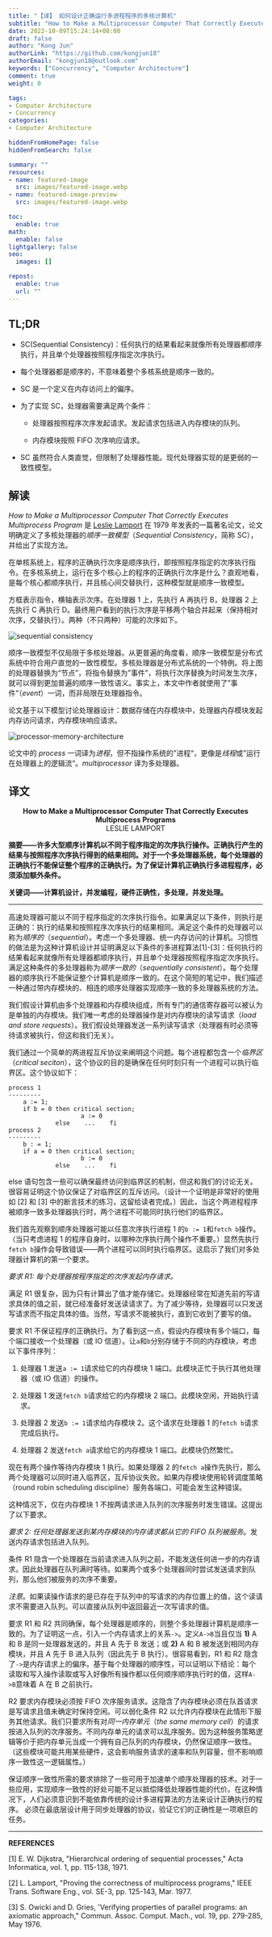 ```yaml
---
title: "【译】 如何设计正确运行多进程程序的多核计算机"
subtitle: "How to Make a Multiprocessor Computer That Correctly Executes Multiprocess Programs"
date: 2022-10-09T15:24:14+08:00
draft: false
author: "Kong Jun"
authorLink: "https://github.com/kongjun18"
authorEmail: "kongjun18@outlook.com"
keywords: ["Concurrency", "Computer Architecture"]
comment: true
weight: 0

tags:
- Computer Architecture
- Concurrency
categories:
- Computer Architecture

hiddenFromHomePage: false
hiddenFromSearch: false

summary: ""
resources:
- name: featured-image
  src: images/featured-image.webp
- name: featured-image-preview
  src: images/featured-image.webp

toc:
  enable: true
math:
  enable: false
lightgallery: false
seo:
  images: []

repost:
  enable: true
  url: ""
---
```


## TL;DR

- SC(Sequential Consistency)：任何执行的结果看起来就像所有处理器都顺序执行，并且单个处理器按照程序指定次序执行。

- 每个处理器都是顺序的，不意味着整个多核系统是顺序一致的。

- SC 是一个定义在内存访问上的偏序。

- 为了实现 SC，处理器需要满足两个条件：

  - 处理器按照程序次序发起请求。发起请求包括进入内存模块的队列。

  - 内存模块按照 FIFO 次序响应请求。

- SC 虽然符合人类直觉，但限制了处理器性能。现代处理器实现的是更弱的一致性模型。

## 解读

*How to Make a Multiprocessor Computer That Correctly Executes Multiprocess Program* 是 [Leslie Lamport](http://lamport.azurewebsites.net/) 在 1979 年发表的一篇著名论文，论文明确定义了多核处理器的*顺序一致模型*（*Sequential Consistency*，简称 SC），并给出了实现方法。

在单核系统上，程序的正确执行次序是顺序执行，即按照程序指定的次序执行指令。在多核系统上，运行在多个核心上的程序的正确执行次序是什么？直观地看，是每个核心都顺序执行，并且核心间交替执行，这种模型就是顺序一致模型。

方框表示指令，横轴表示次序。在处理器 1 上，先执行 A 再执行 B，处理器 2 上先执行 C 再执行 D。最终用户看到的执行次序是平移两个轴合并起来（保持相对次序，交替执行）。两种（不只两种）可能的次序如下。

![sequential consistency](./images/sequential-consistency.png "sequential consistency")

顺序一致模型不仅局限于多核处理器。从更普遍的角度看，顺序一致模型是分布式系统中符合用户直觉的一致性模型。多核处理器是分布式系统的一个特例。将上图的处理器替换为“节点”，将指令替换为”事件”，将执行次序替换为时间发生次序，就可以得到更加普遍的顺序一致性语义。事实上，本文中作者就使用了”事件“（*event*）一词，而非局限在处理器指令。

论文基于以下模型讨论处理器设计：数据存储在内存模块中，处理器内存模块发起内存访问请求，内存模块响应请求。

![processor-memory-architecture](images/processor-memory-architecture.png "processor memory architecture")

论文中的 *process* 一词译为*进程*，但不指操作系统的”进程“，更像是*线程*或”运行在处理器上的逻辑流“。*multiprocessor* 译为多处理器。

## 译文

<center><b>How to Make a Multiprocessor Computer That Correctly Executes Multiprocess Programs</b></center>

<center>LESLIE LAMPORT</center>

**摘要——许多大型顺序计算机以不同于程序指定的次序执行操作。正确执行产生的结果与按照程序次序执行得到的结果相同。对于一个多处理器系统，每个处理器的正确执行不能保证整个程序的正确执行。为了保证计算机正确执行多进程程序，必须添加额外条件。**

**关键词——计算机设计，并发编程，硬件正确性，多处理，并发处理。**

-----------------

高速处理器可能以不同于程序指定的次序执行指令。如果满足以下条件，则执行是正确的：执行的结果和按照程序次序执行的结果相同。满足这个条件的处理器可以称为*顺序的*（*sequential*）。考虑一个多处理器、统一内存访问的计算机。习惯性的做法是为这种计算机设计并证明满足以下条件的多进程算法[1]-[3]：任何执行的结果看起来就像所有处理器都顺序执行，并且单个处理器按照程序指定次序执行。满足这种条件的多处理器称为*顺序一致的*（*sequentially consistent*）。每个处理器的顺序执行不能保证整个计算机是顺序一致的。在这个简短的笔记中，我们描述一种通过带内存模块的、相连的顺序处理器实现顺序一致的多处理器系统的方法。

我们假设计算机由多个处理器和内存模块组成，所有专门的通信寄存器可以被认为是单独的内存模块。我们唯一考虑的处理器操作是对内存模块的读写请求（*load and store requests*）。我们假设处理器发送一系列读写请求（处理器有时必须等待请求被执行，但这和我们无关）。

我们通过一个简单的两进程互斥协议来阐明这个问题。每个进程都包含一个*临界区*（*critical seciton*），这个协议的目的是确保在任何时刻只有一个进程可以执行临界区。这个协议如下：

```
process 1
---------
    a := 1;
    if b = 0 then critical section;
                    a := 0
             else    ...    fi
process 2
---------
    b : = 1;
    if a = 0 then critical section;
                    b := 0
             else    ...    fi
```

else 语句包含一些可以确保最终访问到临界区的机制，但这和我们的讨论无关。很容易证明这个协议保证了对临界区的互斥访问。（设计一个证明是非常好的使用如 [2] 和 [3] 中的断言技术的练习，这留给读者完成。）因此，当这个两进程程序被顺序一致多处理器执行时，两个进程不可能同时执行他们的临界区。

我们首先观察到顺序处理器可能以任意次序执行进程 1 的`b := 1`和`fetch b`操作。（当只考虑进程 1 的程序自身时，以哪种次序执行两个操作不重要。）显然先执行`fetch b`操作会导致错误——两个进程可以同时执行临界区。这启示了我们对多处理器计算机的第一个要求。

*要求 R1: 每个处理器按程序指定的次序发起内存请求。*

满足 R1 很复杂，因为只有计算出了值才能存储它。处理器经常在知道先前的写请求具体的值之前，就已经准备好发送读请求了。为了减少等待，处理器可以只发送写请求而不指定具体的值。当然，写请求不能被执行，直到它收到了要写的值。

要求 R1 不保证程序的正确执行。为了看到这一点，假设内存模块有多个端口，每个端口接收一个处理器（或 IO 信道）。让`a`和`b`分别存储于不同的内存模块，考虑以下事件序列：

1) 处理器 1 发送`a := 1`请求给它的内存模块 1 端口。此模块正忙于执行其他处理器（或 IO 信道）的操作。

2) 处理器 1 发送`fetch b`请求给它的内存模块 2 端口。此模块空闲，开始执行请求。

3) 处理器 2 发送`b := 1`请求给内存模块 2。这个请求在处理器 1 的`fetch b`请求完成后执行。

4) 处理器 2 发送`fetch a`请求给它的内存模块 1 端口。此模块仍然繁忙。

现在有两个操作等待内存模块 1 执行。如果处理器 2 的`fetch a`操作先执行，那么两个处理器可以同时进入临界区，互斥协议失败。如果内存模块使用轮转调度策略（round robin scheduling discipline）服务各端口，可能会发生这种错误。

这种情况下，仅在内存模块 1 不按两请求进入队列的次序服务时发生错误。这提出了以下要求。

*要求 2: 任何处理器发送到某内存模块的内存请求都从它的 FIFO 队列被服务*。发送内存请求包括进入队列。

条件 R1 隐含一个处理器在当前请求进入队列之前，不能发送任何进一步的内存请求。因此处理器在队列满时等待。如果两个或多个处理器同时尝试发送请求到队列，那么他们被服务的次序不重要。

*注意*。如果读操作请求的是已存在于队列中的写请求的内存位置上的值，这个读请求不需要进入队列。可以直接从队列中返回最近一次写请求的值。

要求 R1 和 R2 共同确保，每个处理器是顺序的，则整个多处理器计算机是顺序一致的。为了证明这一点，引入一个内存请求上的关系`->`。定义`A->B`当且仅当 **1)** A 和 B 是同一处理器发送的，并且 A 先于 B 发送；或 **2)** A 和 B 被发送到相同内存模块，并且 A 先于 B 进入队列（因此先于 B 执行）。很容易看到，R1 和 R2 隐含了`->`是内存请求上的偏序。基于每个处理器的顺序性，可以证明以下结论：每个读取和写入操作读取或写入好像所有操作都以任何顺序顺序执行时的值，这样`A->B`意味着 A 在 B 之前执行。

R2 要求内存模块必须按 FIFO 次序服务请求。这隐含了内存模块必须在队首请求是写请求且值未确定时保持空闲。可以弱化条件 R2 以允许内存模块在此情形下服务其他请求。我们只要求所有对*同一内存单元*（*the same memory cell*）的请求按进入队列的次序服务。不同内存单元的请求可以乱序服务。因为这种服务策略逻辑等价于把内存单元当成一个拥有自己队列的内存模块，仍然保证顺序一致性。（这些模块可能共用某些硬件，这会影响服务请求的速率和队列容量，但不影响顺序一致性这一逻辑属性。）

保证顺序一致性所需的要求排除了一些可用于加速单个顺序处理器的技术。对于一些应用，实现顺序一致性的好处可能不足以抵偿降低处理器性能的代价。在这种情况下，人们必须意识到不能依靠传统的设计多进程算法的方法来设计正确执行的程序。 必须在最底层设计用于同步处理器的协议，验证它们的正确性是一项艰巨的任务。

--------------------

**REFERENCES**

[1] E. W. Dijkstra, "Hierarchical ordering of sequential processes," Acta Informatica, vol. 1, pp. 115-138, 1971.

[2] L. Lamport, "Proving the correctness of multiprocess programs," IEEE Trans. Software Eng., vol. SE-3, pp. 125-143, Mar. 1977.

[3] S. Owicki and D. Gries, 'Verifying properties of parallel programs: an axiomatic approach," Commun. Assoc. Comput. Mach., vol. 19, pp. 279-285, May 1976.
